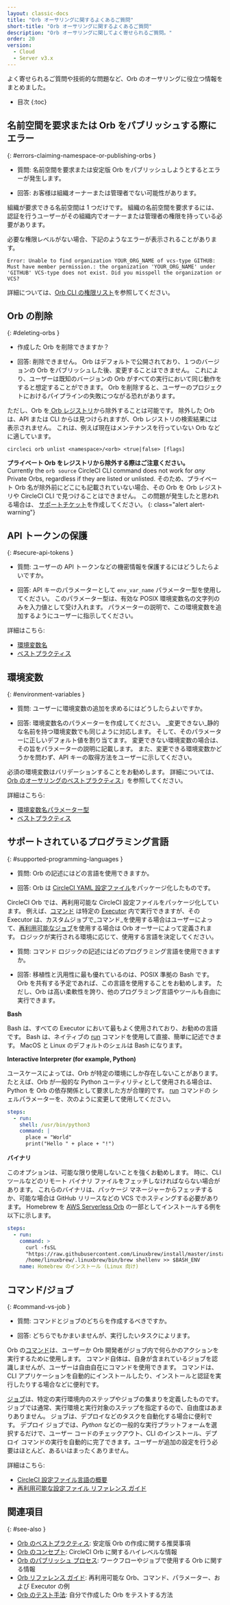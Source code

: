 ```yaml
---
layout: classic-docs
title: "Orb オーサリングに関するよくあるご質問"
short-title: "Orb オーサリングに関するよくあるご質問"
description: "Orb オーサリングに関してよく寄せられるご質問。"
order: 20
version:
  - Cloud
  - Server v3.x
---
```


よく寄せられるご質問や技術的な問題など、Orb のオーサリングに役立つ情報をまとめました。

* 目次
{:toc}

## 名前空間を要求または Orb をパブリッシュする際にエラー
{: #errors-claiming-namespace-or-publishing-orbs }

* 質問: 名前空間を要求または安定版 Orb をパブリッシュしようとするとエラーが発生します。

* 回答: お客様は組織オーナーまたは管理者でない可能性があります。

組織が要求できる名前空間は 1 つだけです。 組織の名前空間を要求するには、認証を行うユーザーがその組織内でオーナーまたは管理者の権限を持っている必要があります。

必要な権限レベルがない場合、下記のようなエラーが表示されることがあります。

```
Error: Unable to find organization YOUR_ORG_NAME of vcs-type GITHUB: Must have member permission.: the organization 'YOUR_ORG_NAME' under 'GITHUB' VCS-type does not exist. Did you misspell the organization or VCS?
```

詳細については、[Orb CLI の権限リスト]({{site.baseurl}}/2.0/orb-author-intro/#permissions-matrix)を参照してください。

## Orb の削除
{: #deleting-orbs }

* 作成した Orb を削除できますか？

* 回答: 削除できません。 Orb はデフォルトで公開されており、１つのバージョンの Orb をパブリッシュした後、変更することはできません。 これにより、ユーザーは既知のバージョンの Orb がすべての実行において同じ動作をすると想定することができます。 Orb を削除すると、ユーザーのプロジェクトにおけるパイプラインの失敗につながる恐れがあります。

ただし、Orb を[ Orb レジストリ](https://circleci.com/developer/orbs)から除外することは可能です。 除外した Orb は、API または CLI からは見つけられますが、Orb レジストリの検索結果には表示されません。 これは、例えば現在はメンテナンスを行っていない Orb などに適しています。

```
circleci orb unlist <namespace>/<orb> <true|false> [flags]
```

**プライベート Orb をレジストリから除外する際はご注意ください。**
<br/>
Currently the `orb source` CircleCI CLI command does not work for _any_ Private Orbs, regardless if they are listed or unlisted. そのため、プライベート Orb 名が除外前にどこにも記載されていない場合、その Orb を Orb レジストリや CircleCI CLI で見つけることはできません。 この問題が発生したと思われる場合は、 [サポートチケット](https://support.circleci.com/hc/en-us)を作成してください。
{: class="alert alert-warning"}

## API トークンの保護
{: #secure-api-tokens }

* 質問: ユーザーの API トークンなどの機密情報を保護するにはどうしたらよいですか。

* 回答: API キーのパラメーターとして `env_var_name` パラメーター型を使用してください。 このパラメーター型は、有効な POSIX 環境変数名の文字列のみを入力値として受け入れます。 パラメーターの説明で、この環境変数を追加するようにユーザーに指示してください。

詳細はこちら:
* [環境変数名]({{site.baseurl}}/2.0/reusing-config/#environment-variable-name)
* [ベストプラクティス]({{site.baseurl}}/2.0/orbs-best-practices/)

## 環境変数
{: #environment-variables }

* 質問: ユーザーに環境変数の追加を求めるにはどうしたらよいですか。

* 回答: 環境変数名のパラメーターを作成してください。 _変更できない_静的な名前を持つ環境変数でも同じように対応します。 そして、そのパラメーターに正しいデフォルト値を割り当てます。 変更できない環境変数の場合は、その旨をパラメーターの説明に記載します。 また、変更できる環境変数かどうかを問わず、API キーの取得方法をユーザーに示してください。

必須の環境変数はバリデーションすることをお勧めします。 詳細については、[Orb のオーサリングのベストプラクティス]({{site.baseurl}}/2.0/orbs-best-practices/#commands)」を参照してください。

詳細はこちら:
* [環境変数名パラメーター型]({{site.baseurl}}/2.0/reusing-config/#environment-variable-name)
* [ベストプラクティス]({{site.baseurl}}/2.0/orbs-best-practices/)

## サポートされているプログラミング言語
{: #supported-programming-languages }

* 質問: Orb の記述にはどの言語を使用できますか。

* 回答: Orb は [CircleCI YAML 設定ファイル]({{site.baseurl}}/2.0/configuration-reference/)をパッケージ化したものです。

CircleCI Orb では、再利用可能な CircleCI 設定ファイル</a>をパッケージ化しています。 例えば、[コマンド]({{site.baseurl}}/2.0/reusing-config/#authoring-reusable-commands) は特定の [Executor]({{site.baseurl}}/2.0/executor-intro/) 内で実行できますが、その Executor は、カスタムジョブで_コマンド_を使用する場合はユーザーによって、[再利用可能なジョブ]({{site.baseurl}}/2.0/orb-concepts/#%E3%82%B8%E3%83%A7%E3%83%96)を使用する場合は Orb オーサーによって定義されます。 ロジックが実行される環境に応じて、使用する言語を決定してください。

* 質問: コマンド ロジックの記述にはどのプログラミング言語を使用できますか。

* 回答: 移植性と汎用性に最も優れているのは、POSIX 準拠の Bash です。 Orb を共有する予定であれば、この言語を使用することをお勧めします。 ただし、Orb は高い柔軟性を誇り、他のプログラミング言語やツールも自由に実行できます。

**Bash**

Bash は、すべての Executor において最もよく使用されており、お勧めの言語です。 Bash は、ネイティブの [run]({{site.baseurl}}/2.0/configuration-reference/#run) コマンドを使用して直接、簡単に記述できます。 MacOS と Linux のデフォルトのシェルは Bash になります。

**Interactive Interpreter (for example, Python)**

ユースケースによっては、Orb が特定の環境にしか存在しないことがあります。 たとえば、Orb が一般的な Python ユーティリティとして使用される場合は、Python を Orb の依存関係として要求した方が合理的です。 [run]({{site.baseurl}}/2.0/configuration-reference/#run) コマンドの シェルパラメーターを、次のように変更して使用してください。

```yaml
steps:
  - run:
    shell: /usr/bin/python3
    command: |
      place = "World"
      print("Hello " + place + "!")
```

**バイナリ**

このオプションは、可能な限り使用しないことを強くお勧めします。 時に、CLI ツールなどのリモート バイナリ ファイルをフェッチしなければならない場合があります。 これらのバイナリは、パッケージ マネージャーからフェッチするか、可能な場合は GitHub リリースなどの VCS でホスティングする必要があります。 Homebrew を [AWS Serverless Orb](https://circleci.com/developer/ja/orbs/orb/circleci/aws-serverless#commands-install) の一部としてインストールする例を以下に示します。

```yaml
steps:
  - run:
    command: >
      curl -fsSL
      "https://raw.githubusercontent.com/Linuxbrew/install/master/install.sh" | bash
      /home/linuxbrew/.linuxbrew/bin/brew shellenv >> $BASH_ENV
    name: Homebrew のインストール (Linux 向け)
```

## コマンド/ジョブ
{: #command-vs-job }

* 質問: コマンドとジョブのどちらを作成するべきですか。

* 回答: どちらでもかまいませんが、実行したいタスクによリます。

Orb の[コマンド]({{site.baseurl}}/2.0/orb-concepts/#commands)は、ユーザーか Orb 開発者がジョブ内で何らかのアクションを実行するために使用します。 コマンド自体は、自身が含まれているジョブを認識しませんが、ユーザーは自由自在にコマンドを使用できます。 コマンドは、CLI アプリケーションを自動的にインストールしたり、インストールと認証を実行したりする場合などに便利です。

[ジョブ]({{site.baseurl}}/2.0/orb-concepts/#jobs)は、特定の実行環境内のステップやジョブの集まりを定義したものです。 ジョブでは通常、実行環境と実行対象のステップを指定するので、自由度はあまりありません。 ジョブは、デプロイなどのタスクを自動化する場合に便利です。 デプロイ ジョブでは、_Python_ などの一般的な実行プラットフォームを選択するだけで、ユーザー コードのチェックアウト、CLI のインストール、デプロイ コマンドの実行を自動的に完了できます。ユーザーが追加の設定を行う必要はほとんど、あるいはまったくありません。

詳細はこちら:
* [CircleCI 設定ファイル言語の概要]({{site.baseurl}}/2.0/config-intro/)
* [再利用可能な設定ファイル リファレンス ガイド]({{site.baseurl}}/2.0/reusing-config/)


## 関連項目
{: #see-also }
- [Orb のベストプラクティス]({{site.baseurl}}/2.0/orbs-best-practices): 安定版 Orb の作成に関する推奨事項
- [Orb のコンセプト]({{site.baseurl}}/2.0/orb-concepts/): CircleCI Orb に関するハイレベルな情報
- [Orb のパブリッシュ プロセス]({{site.baseurl}}/2.0/creating-orbs/): ワークフローやジョブで使用する Orb に関する情報
- [Orb リファレンス ガイド]({{site.baseurl}}/2.0/reusing-config/): 再利用可能な Orb、コマンド、パラメーター、および Executor の例
- [Orb のテスト手法]({{site.baseurl}}/2.0/testing-orbs/): 自分で作成した Orb をテストする方法
